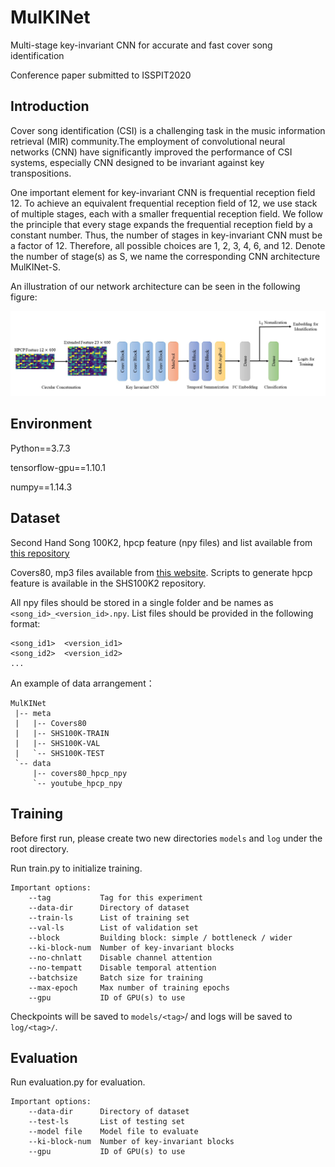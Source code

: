 # MulKINet
Multi-stage key-invariant CNN for accurate and fast cover song identification

Conference paper submitted to ISSPIT2020



## Introduction

Cover song identification (CSI) is a challenging task in the music information retrieval (MIR) community.The employment of convolutional neural networks (CNN) have significantly improved the performance of CSI systems, especially CNN designed to be invariant against key transpositions.

One important element for key-invariant CNN is frequential reception field 12. To achieve an equivalent frequential reception field of 12, we use stack of multiple stages, each with a smaller frequential reception field. We follow the principle that every stage expands the frequential reception field by a constant number. Thus, the number of stages in key-invariant CNN must be a factor of 12. Therefore, all possible choices are 1, 2, 3, 4, 6, and 12. Denote the number of stage(s) as S, we name the corresponding CNN architecture MulKINet-S.

An illustration of our network architecture can be seen in the following figure:

![architecture](figures\architecture.JPG)



## Environment

Python==3.7.3

tensorflow-gpu==1.10.1

numpy==1.14.3



## Dataset

Second Hand Song 100K2, hpcp feature (npy files) and list available from [this repository](https://github.com/NovaFrost/SHS100K2)

Covers80, mp3 files available from [this website](https://labrosa.ee.columbia.edu/projects/coversongs/covers80/). Scripts to generate hpcp feature is available in the SHS100K2 repository.

All npy files should be stored in a single folder and be names as `<song_id>_<version_id>.npy`. List files should be provided in the following format:

```
<song_id1>	<version_id1>
<song_id2>	<version_id2>
...
```

An example of data arrangement：

```
MulKINet
 |-- meta
 |   |-- Covers80
 |   |-- SHS100K-TRAIN
 |   |-- SHS100K-VAL
 |   `-- SHS100K-TEST
 `-- data
     |-- covers80_hpcp_npy
     `-- youtube_hpcp_npy
```



## Training

Before first run, please create two new directories `models` and `log` under the root directory.

Run  train.py to initialize training.

```
Important options:
	--tag			Tag for this experiment
	--data-dir		Directory of dataset
	--train-ls		List of training set
	--val-ls		List of validation set
	--block			Building block: simple / bottleneck / wider
	--ki-block-num	Number of key-invariant blocks
	--no-chnlatt	Disable channel attention
	--no-tempatt	Disable temporal attention
	--batchsize		Batch size for training
	--max-epoch		Max number of training epochs
	--gpu			ID of GPU(s) to use
```

Checkpoints will be saved to `models/<tag>`/ and logs will be saved to `log/<tag>/`.



## Evaluation

Run evaluation.py for evaluation.

```
Important options:
	--data-dir		Directory of dataset
	--test-ls		List of testing set
	--model file	Model file to evaluate
	--ki-block-num	Number of key-invariant blocks
	--gpu			ID of GPU(s) to use
```


